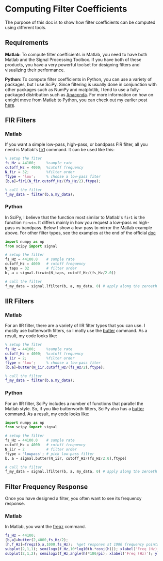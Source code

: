 Computing Filter Coefficients
==============================

The purpose of this doc is to show how filter coefficients can be computed using different tools.

Requirements
----------

**Matlab**: To compute filter coefficients in Matlab, you need to have both Matlab and the Signal Processing Toolbox.  If you have both of these products, you have a very powerful toolset for designing filters and visualizing their performance.

**Python**: To compute filter coefficients in Python, you can use a variety of packages, but I use SciPy.  Since filtering is usually done in conjunction with other packages such as NumPy and matplotlib, I tend to use a fully-packaged distribution such as [Anaconda](https://www.continuum.io/downloads).  For more information on how on emight move from Matlab to Python, you can check out my earlier post [here](http://eeghacker.blogspot.com/2014/10/moving-from-matlab-to-python.html).

FIR Filters
-----------

### Matlab

If you want a simple low-pass, high-pass, or bandpass FIR filter, all you need is Matlab's [fir1](https://www.mathworks.com/help/signal/ref/fir1.html) command.  It can be used like this:

``` Matlab
% setup the fiter
fs_Hz = 44100;     %sample rate
cutoff_Hz = 4000;  %cutoff frequency
N_fir = 32;        %filter order
ftype = 'low';     % choose a low-pass fiter
[b,a]=fir1(N_fir,cutoff_Hz/(fs_Hz/2),ftype);

% call the filter
f_my_data = filter(b,a,my_data);
```

### Python

In SciPy, I believe that the function most similar to Matlab's `fir1` is the function `firwin`.  It differs mainly in how you request a low-pass vs high-pass vs bandpass.  Below I show a low-pass to mirror the Matlab example above.  For other filter types, see the examples at the end of the official [doc](https://docs.scipy.org/doc/scipy-0.18.1/reference/generated/scipy.signal.firwin.html#scipy.signal.firwin)

``` Python
import numpy as np
from scipy import signal

# setup the filter
fs_Hz = 44100.0    # sample rate
cutoff_Hz = 4000   # cutoff frequency
N_taps = 32        # filter order
b, a = signal.firwin(N_taps, cutoff_Hz/(fs_Hz/2.0))

# call the filter
f_my_data = signal.lfilter(b, a, my_data, 0) # apply along the zeroeth dimension
```

IIR Filters
-----------

### Matlab

For an IIR filter, there are a variety of IIR filter types that you can use.  I mostly use butterworth filters, so I motly use the [butter](https://www.mathworks.com/help/signal/ref/butter.html) command.  As a result, my code looks like:

``` Matlab
% setup the fiter
fs_Hz = 44100;     %sample rate
cutoff_Hz = 4000;  %cutoff frequency
N_iir = 2;         %filter order
ftype = 'low';     % choose a low-pass fiter
[b,a]=butter(N_iir,cutoff_Hz/(fs_Hz/2),ftype);

% call the filter
f_my_data = filter(b,a,my_data);
```

### Python

For an IIR filter, SciPy includes a number of functions that parallel the Matlab style.  So, if you like butterworth filters, SciPy also has a [butter](https://docs.scipy.org/doc/scipy-0.18.1/reference/generated/scipy.signal.butter.html#scipy.signal.butter) command.  As a result, my code looks like:

``` Python
import numpy as np
from scipy import signal

# setup the filter
fs_Hz = 44100.0    # sample rate
cutoff_Hz = 4000   # cutoff frequency
N_iir = 2          # filter order
ftype = 'lowpass'; # pick low-pass filter
b, a = signal.butter(N_iir, cutoff_Hz/(fs_Hz/2.0),ftype)

# call the filter
f_my_data = signal.lfilter(b, a, my_data, 0) # apply along the zeroeth dimension
```

Filter Frequency Response
---------------------------

Once you have designed a filter, you often want to see its frequency response.

### Matlab

In Matlab, you want the [freqz](https://www.mathworks.com/help/dsp/ref/freqz.html) command.

``` Matlab
fs_Hz = 44100;
[b,a]=butter(2,4000,fs_Hz/2);
[h,f_Hz]=freqz(b,a,1000,fs_Hz);  %get respones at 1000 frequency points
subplot(2,1,1); semilogx(f_Hz,10*log10(h.*conj(h))); xlabel('Freq (Hz)'); ylabel('Response (dB)');
subplot(2,1,2); semilogx(f_Hz,angle(h)*180/pi); xlabel('Freq (Hz)'); ylabel('Phase (deg)');
```
